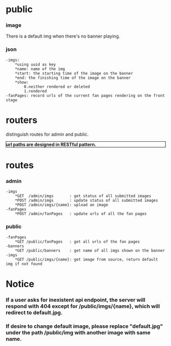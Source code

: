 # public
### image
There is a default img when there's no banner playing.
### json
    -imgs:
        *using uuid as key
        *name: name of the img
        *start: the starting time of the image on the banner
        *end: the finishing time of the image on the banner
        *show:
            0.neither rendered or deleted
            1.rendered
    -fanPages: record urls of the current fan pages rendering on the front stage

# routers
distinguish routes for admin and public.
<div style="border: 1px solid black">
    <strong>url paths are designed in RESTful pattern.</strong>
</div>

# routes
### admin
    -imgs
        *GET  /admin/imgs       : get status of all submitted images
        *POST /admin/imgs       : update status of all submitted images
        *POST /admin/imgs/{name}: upload an image
    -fanPages
        *POST /admin/fanPages   : update urls of all the fan pages
### public
    -fanPages
        *GET /public/fanPages   : get all urls of the fan pages
    -banners
        *GET /public/banners    : get name of all imgs shown on the banner
    -imgs
        *GET /public/imgs/{name}: get image from source, return default img if not found

# Notice
### If a user asks for inexistent api endpoint, the server will respond with 404 except for /public/imgs/{name}, which will redirect to default.jpg.

### If desire to change default image, please replace "default.jpg" under the path /public/img with another image with same name.